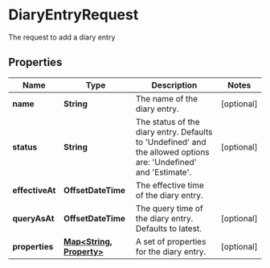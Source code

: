 

# DiaryEntryRequest

The request to add a diary entry

## Properties

| Name | Type | Description | Notes |
|------------ | ------------- | ------------- | -------------|
|**name** | **String** | The name of the diary entry. |  [optional] |
|**status** | **String** | The status of the diary entry. Defaults to &#39;Undefined&#39; and the allowed options are: &#39;Undefined&#39; and &#39;Estimate&#39;. |  [optional] |
|**effectiveAt** | **OffsetDateTime** | The effective time of the diary entry. |  |
|**queryAsAt** | **OffsetDateTime** | The query time of the diary entry. Defaults to latest. |  [optional] |
|**properties** | [**Map&lt;String, Property&gt;**](Property.md) | A set of properties for the diary entry. |  [optional] |



